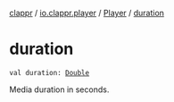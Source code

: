 [clappr](../../index.md) / [io.clappr.player](../index.md) / [Player](index.md) / [duration](./duration.md)

# duration

`val duration: `[`Double`](https://kotlinlang.org/api/latest/jvm/stdlib/kotlin/-double/index.html)

Media duration in seconds.

